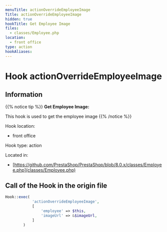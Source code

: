 ```yaml
---
menuTitle: actionOverrideEmployeeImage
Title: actionOverrideEmployeeImage
hidden: true
hookTitle: Get Employee Image
files:
  - classes/Employee.php
location:
  - front office
type: action
hookAliases:
---
```


# Hook actionOverrideEmployeeImage

## Information

{{% notice tip %}}
**Get Employee Image:** 

This hook is used to get the employee image
{{% /notice %}}

Hook location:
  - front office

Hook type: action

Located in: 
  - [https://github.com/PrestaShop/PrestaShop/blob/8.0.x/classes/Employee.php](classes/Employee.php)

## Call of the Hook in the origin file

```php
Hook::exec(
            'actionOverrideEmployeeImage',
            [
                'employee' => $this,
                'imageUrl' => &$imageUrl,
            ]
        )
```